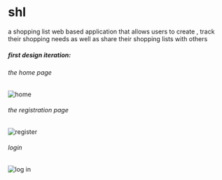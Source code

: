# shl
a shopping list web based application that allows users to create , track their shopping needs as well as share their shopping lists with others

##### first design iteration:

###### the home page
![home](https://user-images.githubusercontent.com/28119869/30535852-5a67c0b8-9c6c-11e7-90b1-b97dab27607b.png)

###### the registration page
![register](https://user-images.githubusercontent.com/28119869/30535853-5ad9343c-9c6c-11e7-8d53-d3c350c932ea.png)

###### login
![log in](https://user-images.githubusercontent.com/28119869/30535854-5adfc626-9c6c-11e7-9be6-682efbc0794b.png)
